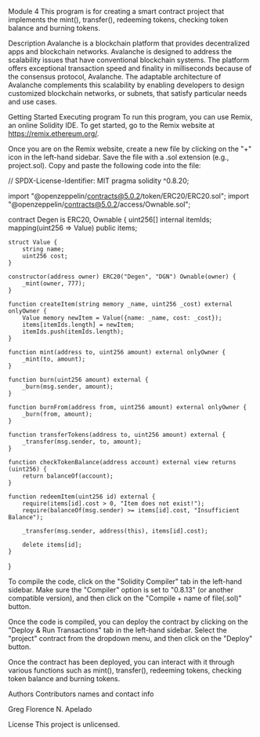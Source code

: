 Module 4
This program is for creating a smart contract project that implements the mint(), transfer(), redeeming tokens, checking token balance and burning tokens.

Description
Avalanche is a blockchain platform that provides decentralized apps and blockchain networks. Avalanche is designed to address the scalability issues that have conventional blockchain systems. The platform offers exceptional transaction speed and finality in milliseconds because of the consensus protocol, Avalanche. The adaptable architecture of Avalanche complements this scalability by enabling developers to design customized blockchain networks, or subnets, that satisfy particular needs and use cases.

Getting Started
Executing program
To run this program, you can use Remix, an online Solidity IDE. To get started, go to the Remix website at https://remix.ethereum.org/.

Once you are on the Remix website, create a new file by clicking on the "+" icon in the left-hand sidebar. Save the file with a .sol extension (e.g., project.sol). Copy and paste the following code into the file:

// SPDX-License-Identifier: MIT
pragma solidity ^0.8.20;

import "@openzeppelin/contracts@5.0.2/token/ERC20/ERC20.sol";
import "@openzeppelin/contracts@5.0.2/access/Ownable.sol";

contract Degen is ERC20, Ownable {
    uint256[] internal itemIds;
    mapping(uint256 => Value) public items;

    struct Value {
        string name;
        uint256 cost;
    }

    constructor(address owner) ERC20("Degen", "DGN") Ownable(owner) {
        _mint(owner, 777);
    }

    function createItem(string memory _name, uint256 _cost) external onlyOwner {
        Value memory newItem = Value({name: _name, cost: _cost});
        items[itemIds.length] = newItem;
        itemIds.push(itemIds.length);
    }

    function mint(address to, uint256 amount) external onlyOwner {
        _mint(to, amount);
    }

    function burn(uint256 amount) external {
        _burn(msg.sender, amount);
    }

    function burnFrom(address from, uint256 amount) external onlyOwner {
        _burn(from, amount);
    }

    function transferTokens(address to, uint256 amount) external {
        _transfer(msg.sender, to, amount);
    }

    function checkTokenBalance(address account) external view returns (uint256) {
        return balanceOf(account);
    }

    function redeemItem(uint256 id) external {
        require(items[id].cost > 0, "Item does not exist!");
        require(balanceOf(msg.sender) >= items[id].cost, "Insufficient Balance");

        _transfer(msg.sender, address(this), items[id].cost);

        delete items[id];
    }
}


To compile the code, click on the "Solidity Compiler" tab in the left-hand sidebar. Make sure the "Compiler" option is set to "0.8.13" (or another compatible version), and then click on the "Compile + name of file(.sol)" button.

Once the code is compiled, you can deploy the contract by clicking on the "Deploy & Run Transactions" tab in the left-hand sidebar. Select the "project" contract from the dropdown menu, and then click on the "Deploy" button.

Once the contract has been deployed, you can interact with it through various functions such as mint(), transfer(), redeeming tokens, checking token balance and burning tokens.

Authors
Contributors names and contact info

Greg Florence N. Apelado

License
This project is unlicensed.
